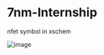 # 7nm-Internship

nfet symbol in xschem

![image](https://github.com/user-attachments/assets/ddcd90fc-bfc3-4911-bb84-a364e5101f51)
